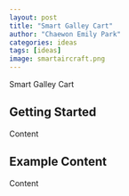 ```yaml
---
layout: post
title: "Smart Galley Cart"
author: "Chaewon Emily Park"
categories: ideas
tags: [ideas]
image: smartaircraft.png
---
```


Smart Galley Cart

## Getting Started

Content

## Example Content

Content
